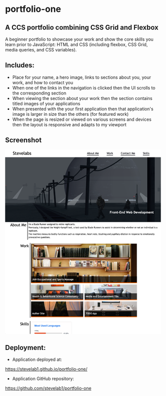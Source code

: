 # portfolio-one

## A CCS portfolio combining CSS Grid and Flexbox

A beginner portfolio to showcase your work and show the core skills you learn prior to JavaScript: HTML and CSS (including flexbox, CSS Grid, media queries, and CSS variables).

## Includes:

- Place for your name, a hero image, links to sections about you, your work, and how to contact you
- When one of the links in the navigation is clicked then the UI scrolls to the corresponding section
- When viewing the section about your work then the section contains titled images of your applications
- When presented with the your first application then that application's image is larger in size than the others (for featured work)
- When the page is resized or viewed on various screens and devices then the layout is responsive and adapts to my viewport

## Screenshot

![Screenshot of website](images/Screenshot.png)

## Deployment:

- Application deployed at:

https://stevelab1.github.io/portfolio-one/

- Application GitHub repository:

https://github.com/stevelab1/portfolio-one
